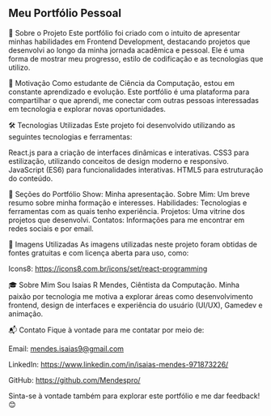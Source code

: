 ## Meu Portfólio Pessoal

🎯 Sobre o Projeto
Este portfólio foi criado com o intuito de apresentar minhas habilidades em Frontend Development, destacando projetos que desenvolvi ao longo da minha jornada acadêmica e pessoal. Ele é uma forma de mostrar meu progresso, estilo de codificação e as tecnologias que utilizo.

🚀 Motivação
Como estudante de Ciência da Computação, estou em constante aprendizado e evolução. Este portfólio é uma plataforma para compartilhar o que aprendi, me conectar com outras pessoas interessadas em tecnologia e explorar novas oportunidades.

🛠 Tecnologias Utilizadas
Este projeto foi desenvolvido utilizando as seguintes tecnologias e ferramentas:

React.js para a criação de interfaces dinâmicas e interativas.
CSS3 para estilização, utilizando conceitos de design moderno e responsivo.
JavaScript (ES6) para funcionalidades interativas.
HTML5 para estruturação do conteúdo.

📂 Seções do Portfólio
Show: Minha apresentação.
Sobre Mim: Um breve resumo sobre minha formação e interesses.
Habilidades: Tecnologias e ferramentas com as quais tenho experiência.
Projetos: Uma vitrine dos projetos que desenvolvi.
Contatos: Informações para me encontrar em redes sociais e por email.

📸 Imagens Utilizadas
As imagens utilizadas neste projeto foram obtidas de fontes gratuitas e com licença aberta para uso, como:

Icons8: https://icons8.com.br/icons/set/react-programming

🎓 Sobre Mim
Sou Isaias R Mendes, Ciêntista da Computação. Minha paixão por tecnologia me motiva a explorar áreas como desenvolvimento frontend, design de interfaces e experiência do usuário (UI/UX), Gamedev e animação.

📬 Contato
Fique à vontade para me contatar por meio de:

Email: mendes.isaias9@gmail.com

LinkedIn: https://www.linkedin.com/in/isaias-mendes-971873226/

GitHub: https://github.com/Mendespro/

Sinta-se à vontade também para explorar este portfólio e me dar feedback! 😊
